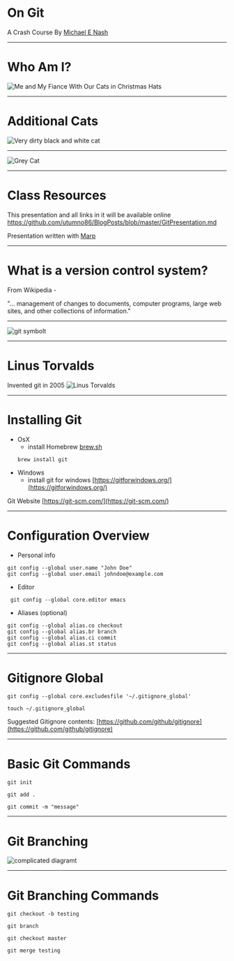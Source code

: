 On Git
=======
A Crash Course By
[Michael E Nash](https://github.com/utumno86)

---

Who Am I?
=========

![Me and My Fiance With Our Cats in Christmas Hats](images/WithCats.jpeg)


---

Additional Cats
===============

![Very dirty black and white cat](images/HopperCat.jpg)

---------------

![Grey Cat](images/Shadowcat.jpg)

---------------
Class Resources
================

This presentation and all links in it will be available online
https://github.com/utumno86/BlogPosts/blob/master/GitPresentation.md

Presentation written with [Marp](https://yhatt.github.io/marp/)

-------------

What is a version control system?
=================================

From Wikipedia -

"... management of changes to documents, computer programs, large web sites, and other collections of information."

----------------------------


![git symbolt](images/git.jpeg)

------------
Linus Torvalds
==============
Invented git in 2005
![Linus Torvalds](images/linus.jpeg)

-------------

Installing Git
==============
- OsX 
	- install Homebrew [brew.sh](brew.sh)
	```
    brew install git
    ```
- Windows
  - install git for windows [https://gitforwindows.org/](https://gitforwindows.org/)

Git Website [https://git-scm.com/](https://git-scm.com/)

------

Configuration Overview
======================

- Personal info
```
git config --global user.name "John Doe"
git config --global user.email johndoe@example.com
```
- Editor
```
 git config --global core.editor emacs
 ```
- Aliases (optional)
```
git config --global alias.co checkout
git config --global alias.br branch
git config --global alias.ci commit
git config --global alias.st status
```
-------

Gitignore Global
================

```
git config --global core.excludesfile '~/.gitignore_global'
```
```
touch ~/.gitignore_global
```
Suggested Gitignore contents:
[https://github.com/github/gitignore](https://github.com/github/gitignore)

-----


Basic Git Commands
==================

```
git init
```
```
git add .
```
```
git commit -m "message"
```
----------

Git Branching
=============
![complicated diagramt](images/branching.png)

-------------

Git Branching Commands
======================

```
git checkout -b testing
```
```
git branch
```
```
git checkout master
```
```
git merge testing
```




  



